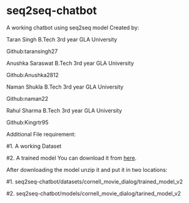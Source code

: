 # seq2seq-chatbot
A working chatbot using seq2seq model
Created by:

Taran Singh B.Tech 3rd year GLA University

Github:taransingh27

Anushka Saraswat B.Tech 3rd year GLA University

Github:Anushka2812

Naman Shukla B.Tech 3rd year GLA University

Github:naman22

Rahul Sharma B.Tech 3rd year GLA University 

Github:Kingrtr95

Additional File requirement:

#1. A working Dataset 

#2. A trained model You can download it from [here](https://drive.google.com/uc?id=1y1b1vXeSti5lpBACNdYlo8HbVJDUO3ir&export=download).

After downloading the model unzip it and put it in two locations:

#1. seq2seq-chatbot/datasets/cornell_movie_dialog/trained_model_v2

#2. seq2seq-chatbot/models/cornell_movie_dialog/tarined_model_v2
